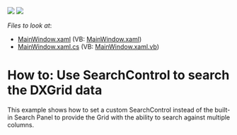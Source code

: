 <!-- default badges list -->
[![](https://img.shields.io/badge/Open_in_DevExpress_Support_Center-FF7200?style=flat-square&logo=DevExpress&logoColor=white)](https://supportcenter.devexpress.com/ticket/details/E4158)
[![](https://img.shields.io/badge/📖_How_to_use_DevExpress_Examples-e9f6fc?style=flat-square)](https://docs.devexpress.com/GeneralInformation/403183)
<!-- default badges end -->
<!-- default file list -->
*Files to look at*:

* [MainWindow.xaml](./CS/DXGrid_Custom_SearchControl/MainWindow.xaml) (VB: [MainWindow.xaml](./VB/DXGrid_Custom_SearchControl/MainWindow.xaml))
* [MainWindow.xaml.cs](./CS/DXGrid_Custom_SearchControl/MainWindow.xaml.cs) (VB: [MainWindow.xaml.vb](./VB/DXGrid_Custom_SearchControl/MainWindow.xaml.vb))
<!-- default file list end -->
# How to: Use SearchControl to search the DXGrid data


<p>This example shows how to set a custom SearchControl instead of the built-in Search Panel to provide the Grid with the ability to search against multiple columns.</p>

<br/>


